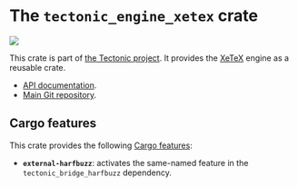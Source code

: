 # The `tectonic_engine_xetex` crate

[![](http://meritbadge.herokuapp.com/tectonic_engine_xetex)](https://crates.io/crates/tectonic_engine_xetex)

This crate is part of [the Tectonic
project](https://tectonic-typesetting.github.io/en-US/). It provides the
[XeTeX] engine as a reusable crate.

[XeTeX]: http://www.xetex.org/

- [API documentation](https://docs.rs/tectonic_engine_xetex/).
- [Main Git repository](https://github.com/tectonic-typesetting/tectonic/).


## Cargo features

This crate provides the following [Cargo features][features]:

[features]: https://doc.rust-lang.org/cargo/reference/features.html

- **`external-harfbuzz`**: activates the same-named feature in
  the `tectonic_bridge_harfbuzz` dependency.
